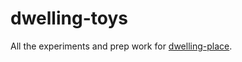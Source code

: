 # dwelling-toys

All the experiments and prep work for [dwelling-place](https://github.com/dwelling-place/dwelling-place).

